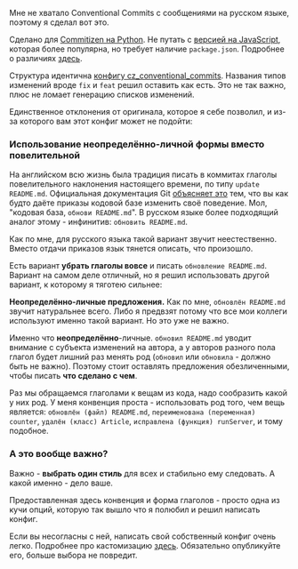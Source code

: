 Мне не хватало Conventional Commits с сообщениями на русском языке,
поэтому я сделал вот это.

Сделано для [Commitizen на Python](https://github.com/commitizen-tools/commitizen).
Не путать с [версией на JavaScript](https://github.com/commitizen/cz-cli),
которая более популярна, но требует наличие `package.json`. Подробнее о различиях
[здесь](https://commitizen-tools.github.io/commitizen/faq/#is-this-project-affiliated-with-the-commitizen-js-project).

Структура идентична [конфигу cz_conventional_commits](https://github.com/commitizen-tools/commitizen/blob/master/commitizen/cz/conventional_commits/conventional_commits.py).
Названия типов изменений вроде `fix` и `feat` решил оставить как есть.
Это не так важно, плюс не ломает генерацию списков изменений.

Единственное отклонения от оригинала, которое я себе позволил,
и из-за которого вам этот конфиг может не подойти:

### Использование неопределённо-личной формы вместо повелительной

На английском всю жизнь была традиция писать в коммитах
глаголы повелительного наклонения настоящего времени, по типу `update README.md`.
Официальная документация Git 
[объясняет это](https://git-scm.com/docs/SubmittingPatches#imperative-mood)
тем, что вы как будто даёте приказы кодовой базе изменить своё поведение.
Мол, "кодовая база, `обнови README.md`".
В русском языке более подходящий аналог этому - инфинитив: `обновить README.md`.

Как по мне, для русского языка такой вариант звучит неестественно.
Вместо отдачи приказов язык тянется описать, что произошло.

Есть вариант **убрать глаголы вовсе** и писать `обновление README.md`.
Вариант на самом деле отличный, но я решил использовать другой вариант,
к которому я тяготею сильнее:

**Неопределённо-личные предложения.**
Как по мне, `обновлён README.md` звучит натуральнее всего.
Либо я предвзят потому что все мои коллеги используют именно такой вариант. Но это уже не важно.

Именно что **неопределённо**-личные.
`обновил README.md` уводит внимание с субъекта изменений на автора,
а у авторов разного пола глагол будет лишний раз менять род
(`обновил` или `обновила` - должно быть не важно).
Поэтому стоит оставлять предложения обезличенными, чтобы писать **что сделано с чем**.

Раз мы обращаемся глаголами к вещам из кода, надо сообразить какой у них род.
У меня конвенция проста - использовать род того, чем вещь является: `обновлён (файл) README.md`, `переименована (переменная) counter`,
`удалён (класс) Article`, `исправлена (функция) runServer`, и тому подобное.

### А это вообще важно?
Важно - **выбрать один стиль** для всех и стабильно ему следовать.
А какой именно - дело ваше.

Предоставленная здесь конвенция и форма глаголов - просто одна из кучи опций, которую так вышло что я полюбил и решил написать конфиг.

Если вы несогласны с ней, написать свой собственный конфиг очень легко. 
Подробнее про кастомизацию [здесь](https://commitizen-tools.github.io/commitizen/customization/). Обязательно опубликуйте его, больше выбора не повредит.